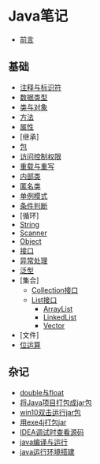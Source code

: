 # Java笔记

- [前言](README.md)

## 基础

- [注释与标识符](JavaSE/01.注释与标识符.md)
- [数据类型](JavaSE/02.数据类型.md)
- [类与对象](JavaSE/03.类与对象.md)
- [方法](JavaSE/04.方法.md)
- [属性](JavaSE/)
- [继承]
- [包](JavaSE/07.包.md)
- [访问控制权限](JavaSE/08.访问控制权限.md)
- [重载与重写](JavaSE/09.方法重载与重写.md)
- [内部类](JavaSE/10.内部类.md)
- [匿名类](JavaSE/11.匿名类)
- [单例模式](JavaSE/12.单例模式.md)
- [条件判断]()
- [循环]
- [String](JavaSE/15.String.md)
- [Scanner](JavaSE/16.Scanner.md)
- [Object](JavaSE/17.Object.md)
- [接口](JavaSE/18.接口.md)
- [异常处理](JavaSE/19.异常.md)
- [泛型](JavaSE/20.泛型.md)
- [集合]
  - [Collection接口](JavaSE/21.集合/01.Collection接口.md)
  - [List接口](JavaSE/21.集合/02.List接口.md)
    - [ArrayList](JavaSE/21.集合/02.实现类/01.ArrayList.md)
    - [LinkedList](JavaSE/21.集合/02.实现类/02.LinkedList.md)
    - [Vector](JavaSE/21.集合/02.实现类/03.Vector.md)
- [文件]
- [位运算](JavaSE/22.位运算.md)


## 杂记

- [double与float](Jottings/java中的double以及float型数据.md)
- [将Java项目打包成jar包](Jottings/将java项目打包成jar包.md)
- [win10双击运行jar包](Jottings/双击打开jar文件.md)
- [用exe4j打包jar](Jottings/exe4j将jar打包成exe.md)
- [IDEA调试时查看源码](Jottings/IDEA设置调试时jdk源码可查看.md)
- [java编译与运行](Jottings/Java编译与运行.md)
- [java运行环境搭建](Jottings/java运行环境搭建.md)
